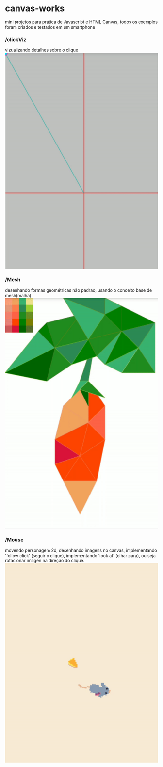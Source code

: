 # canvas-works
mini projetos para prática de Javascript e HTML Canvas, 
todos os exemplos foram criados e testados em um smartphone

### /clickViz 
vizualizando detalhes sobre o clique
![clickViz demo](./res/click_demo.gif)
<br>

### /Mesh 
desenhando formas geométricas não padrao, usando o conceito base de mesh(malha) 
![Mesh demo](./res/mesh_demo.gif)
<br>

### /Mouse 
movendo personagem 2d, desenhando imagens no canvas, implementando 'follow click' (seguir o clique), 
implementando 'look at' (olhar para), ou seja rotacionar imagen na direção do clique. 
![Mouse demo](./res/mouse_demo.gif)
